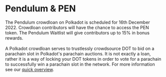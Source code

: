 # Pendulum & PEN

The Pendulum crowdloan on Polkadot is scheduled for 16th December 2022. Crowdloan contributors will have the chance to access the PEN token. The Pendulum Waitlist will give contributors up to 15% in bonus rewards. \
\
A Polkadot crowdloan serves to trustlessly crowdsource DOT to bid on a parachain slot in Polkadot's parachain auctions. It is not exactly a loan, rather it is a way of locking your DOT tokens in order to vote for a parachain to successfully win a parachain slot in the network. For more information see our [quick overview](https://pendulum-chain.medium.com/parachain-auctions-and-crowdloans-on-polkadot-kusama-a-quick-overview-2e4892a0ec90).
